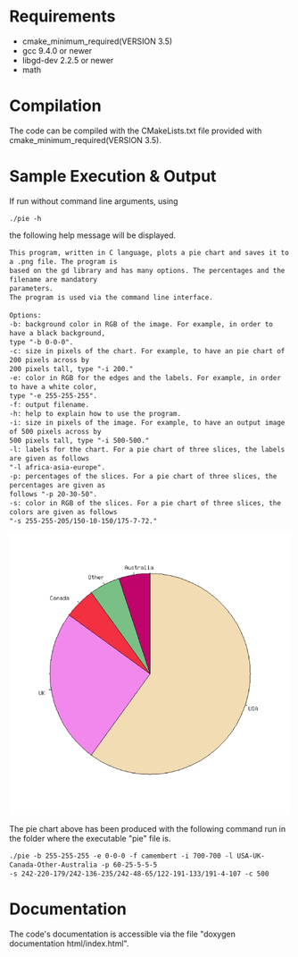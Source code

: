 # Requirements
- cmake_minimum_required(VERSION 3.5)
- gcc 9.4.0 or newer
- libgd-dev 2.2.5 or newer
- math

# Compilation
The code can be compiled with the CMakeLists.txt file provided with cmake_minimum_required(VERSION 3.5).

# Sample Execution & Output
If run without command line arguments, using

```
./pie -h
```
the following help message will be displayed.

```
This program, written in C language, plots a pie chart and saves it to a .png file. The program is 
based on the gd library and has many options. The percentages and the filename are mandatory 
parameters. 
The program is used via the command line interface. 

Options: 
-b: background color in RGB of the image. For example, in order to have a black background, 
type "-b 0-0-0".
-c: size in pixels of the chart. For example, to have an pie chart of 200 pixels across by 
200 pixels tall, type "-i 200."
-e: color in RGB for the edges and the labels. For example, in order to have a white color, 
type "-e 255-255-255".
-f: output filename.
-h: help to explain how to use the program.
-i: size in pixels of the image. For example, to have an output image of 500 pixels across by 
500 pixels tall, type "-i 500-500."
-l: labels for the chart. For a pie chart of three slices, the labels are given as follows 
"-l africa-asia-europe".
-p: percentages of the slices. For a pie chart of three slices, the percentages are given as 
follows "-p 20-30-50".
-s: color in RGB of the slices. For a pie chart of three slices, the colors are given as follows 
"-s 255-255-205/150-10-150/175-7-72."
```
![example of pie chart](./camembert.png)

The pie chart above has been produced with the following command run in the folder where the executable 
"pie" file is.

```
./pie -b 255-255-255 -e 0-0-0 -f camembert -i 700-700 -l USA-UK-Canada-Other-Australia -p 60-25-5-5-5 
-s 242-220-179/242-136-235/242-48-65/122-191-133/191-4-107 -c 500
```
# Documentation
The code's documentation is accessible via the file "doxygen documentation html/index.html".
